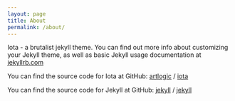 ```yaml
---
layout: page
title: About
permalink: /about/
---
```


Iota - a brutalist jekyll theme. You can find out more info about customizing your Jekyll theme, as well as basic Jekyll usage documentation at [jekyllrb.com](http://jekyllrb.com/)

You can find the source code for Iota at GitHub:
[artlogic](https://github.com/artlogic) /
[iota](https://github.com/artlogic/jekyll-theme-iota)

You can find the source code for Jekyll at GitHub:
[jekyll](https://github.com/jekyll) /
[jekyll](https://github.com/jekyll/jekyll)
